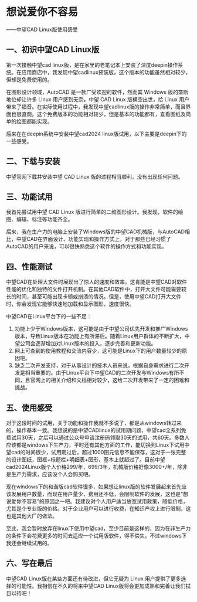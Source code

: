 # 想说爱你不容易

——中望CAD Linux版使用感受

## 一、初识中望CAD Linux版

第一次接触中望cad linux版，是在家里的老笔记本上安装了深度deepin操作系统。在应用商店中，我发现中望cadlinux预装版，这个版本的功能虽然相对较少，但却是免费使用的。

在图形设计领域，AutoCAD 是一款广受欢迎的软件，然而其 Windows 版的垄断地位却让许多 Linux 用户感到无奈。中望 CAD Linux 版横空出世，给 Linux 用户带来了福音。在实际使用过程中，我发现中望cadlinux版的操作非常简单，而且界面也很直观。这个免费版本的功能相对较少，但是基本的功能都有，查看图纸及简单的绘图都能实现。

后来在在deepin系统中安装中望cad2024 linux版试用，以下主要是deepin下的一些感受。

## 二、下载与安装

中望官网下载并安装中望 CAD Linux 版的过程相当顺利，没有出现任何问题。

## 三、功能试用

我首先尝试用中望 CAD Linux 版进行简单的二维图形设计。我发现，软件的绘图、编辑、标注等功能齐全。

后来，我在生产力的电脑上安装了Windows版的中望CAD机械版，与AutoCAD相比，中望CAD在界面设计、功能实现和操作方式上，对于那些已经习惯了AutoCAD的用户来说，可以很快熟悉这个软件的操作方式和功能实现。

## 四、性能测试

中望CAD在处理大文件时展现出了惊人的速度和效率。这肯能是中望CAD对软件性能的优化和独特的文件打开机制。在其他CAD软件中，打开大文件可能需要较长的时间，甚至可能出现卡顿或崩溃的情况。但是，使用中望CAD打开大文件时，你会发现它能够快速地加载和显示图形，速度很快。

中望CAD在Linux平台下的一些不足：

1. 功能上少于Windows版本，这可能是由于中望公司优先开发和推广Windows版本，导致Linux版本在功能上有所滞后。随着Linux用户群体的不断扩大，中望公司会逐渐增加对Linux版本的投入，逐步完善和更新功能。
2. 网上可查到的使用教程和交流内容少，这可能是Linux下的用户数量较少的原因吧。
3. 缺乏二次开发支持，对于从事设计的技术人员来说，根据自身需求进行二次开发是相当重要的。由于Linux平台下中望CAD的二次开发与Windows有所不同，且官网上的相关介绍和文档相对较少，这给二次开发带来了一定的困难和挑战。

## 五、使用感受

对于这段时间的试用，关于功能和操作我就不多说了，都是从windows转过来的，操作基本一致。我想说的是中望CADlinux的试用期问题，中望cad全系列免费试用30天，之后可以通过公众号申请注册码领取30天的试用，共60天。多数人应该都是windows下生产力，平时还有其他方面的工作，能切换到Linux下试用中望cad的时间很少，试用期过后，超过1000图元信息不能保存，这对于一张完整的设计图纸，图框+标题栏+明细表+图形，基本上就超过了。目前中望cad2024Linux版个人价格299/年，699/3年，机械版价格好像3000+/年，除非是生产力需求，应该没个人会购买吧。

现在windows下的和谐版cad软件很多，如果想让linux版的软件发展起来首先应该发展用户数量，而现在用户量少，费用还不低，会限制软件的发展，这也是“想说爱你不容易”的原因之一吧。我建议对个人用户适当放宽试用政策，降低价格，尤其是个专业版的价格。对于企业用户可以进行收费，在知识产权上进行限制，这也是其他大厂的做法。

至此，我会暂时放弃在linux下使用中望cad，至少目前是这样的，因为在非生产力的条件下会花费更多的时间去适应一个试用版软件，得不偿失。不过windows下我还会继续试用的。

## 六、写在最后

中望CAD Linux版在某些方面还有待改进，但它无疑为 Linux 用户提供了更多选择的可能性。我相信在不久的将来中望CAD Linux版将会更加成熟和完善让我们拭目以待吧！
